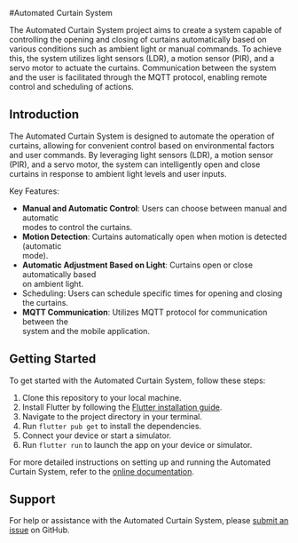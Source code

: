 #Automated Curtain System    
      
The Automated Curtain System project aims to create a system capable of controlling the opening and closing of curtains automatically based on various conditions such as ambient light or manual commands. To achieve this, the system utilizes light sensors (LDR), a motion sensor (PIR), and a servo motor to actuate the curtains. Communication between the system and the user is facilitated through the MQTT protocol, enabling remote control and scheduling of actions.     
     
     
## Introduction   
    
The Automated Curtain System is designed to automate the operation of curtains, allowing for convenient control based on environmental factors and user commands. By leveraging light sensors (LDR), a motion sensor (PIR), and a servo motor, the system can intelligently open and close curtains in response to ambient light levels and user inputs.    
    
Key Features:       
- **Manual and Automatic Control**: Users can choose between manual and automatic       
modes to control the curtains.        
- **Motion Detection**: Curtains automatically open when motion is detected (automatic    
mode).    
- **Automatic Adjustment Based on Light**: Curtains open or close automatically based    
on ambient light.    
- Scheduling: Users can schedule specific times for opening and closing the curtains.    
- **MQTT Communication**: Utilizes MQTT protocol for communication between the     
system and the mobile application.    
       
## Getting Started    

To get started with the Automated Curtain System, follow these steps:

1. Clone this repository to your local machine.
2. Install Flutter by following the [Flutter installation guide](https://flutter.dev/docs/get-started/install).
3. Navigate to the project directory in your terminal.
4. Run `flutter pub get` to install the dependencies.
5. Connect your device or start a simulator.
6. Run `flutter run` to launch the app on your device or simulator.

For more detailed instructions on setting up and running the Automated Curtain System, refer to the [online documentation](https://github.com/nadimhafsi/Smart_curtain_flutter/blob/main/TP-Domotique_-Automated-Curtain-System.pdf).


## Support

For help or assistance with the Automated Curtain System, please [submit an issue](https://github.com/nadimhafsi/Smart_curtain_flutter/issues) on GitHub.

